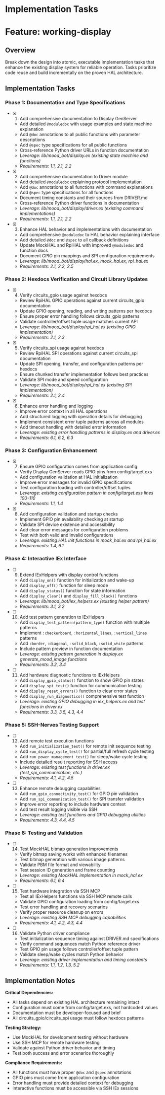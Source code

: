 # Implementation Tasks
# Feature: working-display

## Overview

Break down the design into atomic, executable implementation tasks that enhance the existing display system for reliable operation. Tasks prioritize code reuse and build incrementally on the proven HAL architecture.

## Implementation Tasks

### Phase 1: Documentation and Type Specifications

- [x] 1. Add comprehensive documentation to Display GenServer
  - Add detailed `@moduledoc` with usage examples and state machine explanation
  - Add `@doc` annotations to all public functions with parameter descriptions
  - Add `@spec` type specifications for all public functions
  - Cross-reference Python driver URLs in function documentation
  - _Leverage: lib/mood_bot/display.ex (existing state machine and functions)_
  - _Requirements: 1.1, 2.1, 2.2_

- [x] 2. Add comprehensive documentation to Driver module
  - Add detailed `@moduledoc` explaining protocol implementation
  - Add `@doc` annotations to all functions with command explanations
  - Add `@spec` type specifications for all functions
  - Document timing constants and their sources from DRIVER.md
  - Cross-reference Python driver functions in documentation
  - _Leverage: lib/mood_bot/display/driver.ex (existing command implementations)_
  - _Requirements: 1.1, 2.1, 2.2_

- [x] 3. Enhance HAL behavior and implementations with documentation
  - Add comprehensive `@moduledoc` to HAL behavior explaining interface
  - Add detailed `@doc` and `@spec` to all callback definitions
  - Update MockHAL and RpiHAL with improved `@moduledoc` and function docs
  - Document GPIO pin mappings and SPI configuration requirements
  - _Leverage: lib/mood_bot/display/hal.ex, mock_hal.ex, rpi_hal.ex_
  - _Requirements: 2.1, 2.2, 2.5_

### Phase 2: Hexdocs Verification and Circuit Library Updates

- [x] 4. Verify circuits_gpio usage against hexdocs
  - Review RpiHAL GPIO operations against current circuits_gpio documentation
  - Update GPIO opening, reading, and writing patterns per hexdocs
  - Ensure proper error handling follows circuits_gpio patterns
  - Validate controller/offset tuple usage matches current API
  - _Leverage: lib/mood_bot/display/rpi_hal.ex (existing GPIO implementation)_
  - _Requirements: 2.1, 2.3_

- [x] 5. Verify circuits_spi usage against hexdocs
  - Review RpiHAL SPI operations against current circuits_spi documentation
  - Update SPI opening, transfer, and configuration patterns per hexdocs
  - Ensure chunked transfer implementation follows best practices
  - Validate SPI mode and speed configuration
  - _Leverage: lib/mood_bot/display/rpi_hal.ex (existing SPI implementation)_
  - _Requirements: 2.1, 2.4_

- [x] 6. Enhance error handling and logging
  - Improve error context in all HAL operations
  - Add structured logging with operation details for debugging
  - Implement consistent error tuple patterns across all modules
  - Add timeout handling with detailed error information
  - _Leverage: existing error handling patterns in display.ex and driver.ex_
  - _Requirements: 6.1, 6.2, 6.3_

### Phase 3: Configuration Enhancement

- [x] 7. Ensure GPIO configuration comes from application config
  - Verify Display GenServer reads GPIO pins from config/target.exs
  - Add configuration validation at HAL initialization
  - Improve error messages for invalid GPIO specifications
  - Test configuration loading with controller/offset tuples
  - _Leverage: existing configuration pattern in config/target.exs lines 100-110_
  - _Requirements: 1.1, 1.4_

- [x] 8. Add configuration validation and startup checks
  - Implement GPIO pin availability checking at startup
  - Validate SPI device existence and accessibility
  - Add clear error messages for configuration problems
  - Test with both valid and invalid configurations
  - _Leverage: existing HAL init functions in mock_hal.ex and rpi_hal.ex_
  - _Requirements: 1.4, 6.1_

### Phase 4: Interactive IEx Interface

- [ ] 9. Extend IExHelpers with display control functions
  - Add `display_on()` function for initialization and wake-up
  - Add `display_off()` function for sleep mode
  - Add `display_status()` function for state information
  - Add `display_clear()` and `display_fill_black()` functions
  - _Leverage: lib/mood_bot/iex_helpers.ex (existing helper pattern)_
  - _Requirements: 3.1, 3.2_

- [ ] 10. Add test pattern generation to IExHelpers
  - Add `display_test_pattern(pattern_type)` function with multiple patterns
  - Implement `:checkerboard`, `:horizontal_lines`, `:vertical_lines` patterns
  - Add `:border`, `:diagonal`, `:solid_black`, `:solid_white` patterns
  - Include pattern preview in function documentation
  - _Leverage: existing pattern generation in display.ex generate_mood_image functions_
  - _Requirements: 3.2, 3.4_

- [ ] 11. Add hardware diagnostic functions to IExHelpers
  - Add `display_gpio_status()` function to show GPIO pin states
  - Add `display_spi_test()` function for communication testing
  - Add `display_reset_errors()` function to clear error states
  - Add `display_run_diagnostics()` comprehensive test function
  - _Leverage: existing GPIO debugging in iex_helpers.ex and test functions in driver.ex_
  - _Requirements: 3.3, 3.5, 4.3, 4.4_

### Phase 5: SSH-Nerves Testing Support

- [ ] 12. Add remote test execution functions
  - Add `run_initialization_test()` for remote init sequence testing
  - Add `run_display_cycle_test()` for partial/full refresh cycle testing
  - Add `run_power_management_test()` for sleep/wake cycle testing
  - Include detailed result reporting for SSH access
  - _Leverage: existing test functions in driver.ex (test_spi_communication, etc.)_
  - _Requirements: 4.1, 4.2, 4.5_

- [ ] 13. Enhance remote debugging capabilities
  - Add `run_gpio_connectivity_test()` for GPIO pin validation
  - Add `run_spi_communication_test()` for SPI transfer validation
  - Improve error reporting to include hardware context
  - Add test result logging visible via SSH
  - _Leverage: existing test functions and GPIO debugging utilities_
  - _Requirements: 4.3, 4.4, 4.5_

### Phase 6: Testing and Validation

- [ ] 14. Test MockHAL bitmap generation improvements
  - Verify bitmap saving works with enhanced filenames
  - Test bitmap generation with various image patterns
  - Validate PBM file format and viewability
  - Test session ID generation and frame counting
  - _Leverage: existing MockHAL implementation in mock_hal.ex_
  - _Requirements: 6.1, 6.4_

- [ ] 15. Test hardware integration via SSH MCP
  - Test all IExHelpers functions via SSH MCP remote calls
  - Validate GPIO configuration loading from config/target.exs
  - Test error handling and recovery scenarios
  - Verify proper resource cleanup on errors
  - _Leverage: existing SSH MCP debugging capabilities_
  - _Requirements: 4.1, 4.2, 4.3, 4.4_

- [ ] 16. Validate Python driver compliance
  - Test initialization sequence timing against DRIVER.md specifications
  - Verify command sequences match Python reference driver
  - Test GPIO pin usage follows controller/offset tuple pattern
  - Validate sleep/wake cycles match Python behavior
  - _Leverage: existing driver implementation and timing constants_
  - _Requirements: 1.1, 1.2, 1.3, 5.2_

## Implementation Notes

**Critical Dependencies:**
- All tasks depend on existing HAL architecture remaining intact
- Configuration must come from config/target.exs, not hardcoded values
- Documentation must be developer-focused and brief
- All circuits_gpio/circuits_spi usage must follow hexdocs patterns

**Testing Strategy:**
- Use MockHAL for development testing without hardware
- Use SSH MCP for remote hardware testing
- Validate against Python driver behavior and timing
- Test both success and error scenarios thoroughly

**Compliance Requirements:**
- All functions must have proper `@doc` and `@spec` annotations
- GPIO pins must come from application configuration
- Error handling must provide detailed context for debugging
- Interactive functions must be accessible via SSH IEx sessions